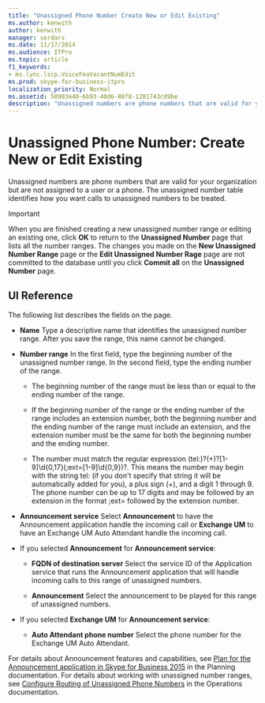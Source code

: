 ```yaml
---
title: "Unassigned Phone Number Create New or Edit Existing"
ms.author: kenwith
author: kenwith
manager: serdars
ms.date: 11/17/2014
ms.audience: ITPro
ms.topic: article
f1_keywords:
- ms.lync.lscp.VoiceFeaVacantNumEdit
ms.prod: skype-for-business-itpro
localization_priority: Normal
ms.assetid: 58903e40-6b93-40d6-88f8-1201743cd9be
description: "Unassigned numbers are phone numbers that are valid for your organization but are not assigned to a user or a phone. The unassigned number table identifies how you want calls to unassigned numbers to be treated."
---
```


# Unassigned Phone Number: Create New or Edit Existing
 
Unassigned numbers are phone numbers that are valid for your organization but are not assigned to a user or a phone. The unassigned number table identifies how you want calls to unassigned numbers to be treated.
  
> [!IMPORTANT]
> When you are finished creating a new unassigned number range or editing an existing one, click **OK** to return to the **Unassigned Number** page that lists all the number ranges. The changes you made on the **New Unassigned Number Range** page or the **Edit Unassigned Number Rage** page are not committed to the database until you click **Commit all** on the **Unassigned Number** page.
  
## UI Reference

The following list describes the fields on the page.
  
- **Name** Type a descriptive name that identifies the unassigned number range. After you save the range, this name cannot be changed.
    
- **Number range** In the first field, type the beginning number of the unassigned number range. In the second field, type the ending number of the range.
    
  - The beginning number of the range must be less than or equal to the ending number of the range.
    
  - If the beginning number of the range or the ending number of the range includes an extension number, both the beginning number and the ending number of the range must include an extension, and the extension number must be the same for both the beginning number and the ending number.
    
  - The number must match the regular expression (tel:)?(\+)?[1-9]\d{0,17}(;ext=[1-9]\d{0,9})?. This means the number may begin with the string tel: (if you don't specify that string it will be automatically added for you), a plus sign (+), and a digit 1 through 9. The phone number can be up to 17 digits and may be followed by an extension in the format ;ext= followed by the extension number.
    
- **Announcement service** Select **Announcement** to have the Announcement application handle the incoming call or **Exchange UM** to have an Exchange UM Auto Attendant handle the incoming call.
    
- If you selected **Announcement** for **Announcement service**:
    
  - **FQDN of destination server** Select the service ID of the Application service that runs the Announcement application that will handle incoming calls to this range of unassigned numbers.
    
  - **Announcement** Select the announcement to be played for this range of unassigned numbers.
    
- If you selected **Exchange UM** for **Announcement service**:
    
  - **Auto Attendant phone number** Select the phone number for the Exchange UM Auto Attendant.
    
For details about Announcement features and capabilities, see [Plan for the Announcement application in Skype for Business 2015](../../../plan-your-deployment/enterprise-voice-solution/announcement.md) in the Planning documentation. For details about working with unassigned number ranges, see [Configure Routing of Unassigned Phone Numbers](http://technet.microsoft.com/library/a0650659-dce7-455f-8977-02454bbfa400.aspx) in the Operations documentation.
  

